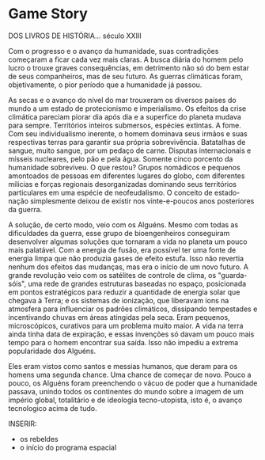 # Game Story

DOS LIVROS DE HISTÓRIA... século XXIII

Com o progresso e o avanço da humanidade, suas contradições começaram a ficar cada vez mais claras. A busca diária do homem pelo lucro o trouxe graves consequências, em detrimento não só do bem estar de seus companheiros, mas de seu futuro. As guerras climáticas foram, objetivamente, o pior período que a humanidade já passou. 

As secas e o avanço do nível do mar trouxeram os diversos países do mundo a um estado de protecionismo e imperialismo. Os efeitos da crise climática pareciam piorar dia após dia e a superfice do planeta mudava para sempre. Territórios inteiros submersos, espécies extintas. A fome. Com seu individualismo inerente, o homem dominava seus irmãos e suas respectivas terras para garantir sua própria sobrevivência. Batatalhas de sangue, muito sangue, por um pedaço de carne. Disputas internacionais e mísseis nucleares, pelo pão e pela água. Somente cinco porcento da humanidade sobreviveu. O que restou? Grupos nomádicos e pequenos amontoados de pessoas em diferentes lugares do globo, com diferentes mílicias e forças regionais desorganizadas dominando seus territórios particulares em uma espécie de neofeudalismo. O conceito de estado-nação simplesmente deixou de existir nos vinte-e-poucos anos posteriores da guerra.

A solução, de certo modo, veio com os Alguéns. Mesmo com todas as dificuldades da guerra, esse grupo de bioengenheiros conseguiram desenvolver algumas soluções que tornaram a vida no planeta um pouco mais palatável. Com a energia de fusão, era possível ter uma fonte de energia limpa que não produzia gases de efeito estufa. Isso não revertia nenhum dos efeitos das mudanças, mas era o início de um novo futuro. A grande revolução veio com os satélites de controle de clima, os "guarda-sóis", uma rede de grandes estruturas baseadas no espaço, posicionada em pontos estratégicos para reduzir a quantidade de energia solar que chegava à Terra; e os sistemas de ionização, que liberavam íons na atmosfera para influenciar os padrões climáticos, dissipando tempestades e incentivando chuvas em áreas atingidas pela seca. Eram pequenos, microscópicos, curativos para um problema muito maior. A vida na terra ainda tinha data de expiração, e essas invenções só davam um pouco mais tempo para o homem encontrar sua saída. Isso não impediu a extrema popularidade dos Alguéns.

Eles eram vistos como santos e messias humanos, que deram para os homens uma segunda chance. Uma chance de começar de novo. Pouco a pouco, os Alguéns foram preenchendo o vácuo de poder que a humanidade passava, unindo todos os continentes do mundo sobre a imagem de um império global, totalitário e de ideologia tecno-utopista, isto é, o avanço tecnologico acima de tudo. 

INSERIR:
- os rebeldes
- o início do programa espacial